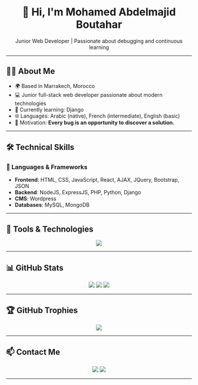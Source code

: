 <h1 align="center">👋 Hi, I'm Mohamed Abdelmajid Boutahar</h1>
<p align="center">
  Junior Web Developer | Passionate about debugging and continuous learning
</p>

---

## 🧑‍💻 About Me

- 🌍 Based in Marrakech, Morocco  
- 💻 Junior full-stack web developer passionate about modern technologies  
- 🧠 Currently learning: Django  
- 🌐 Languages: Arabic (native), French (intermediate), English (basic)  
- 🎯 Motivation: **Every bug is an opportunity to discover a solution.**

---

## 🛠️ Technical Skills

### 🔷 Languages & Frameworks
- **Frontend**: HTML, CSS, JavaScript, React, AJAX, JQuery, Bootstrap, JSON  
- **Backend**: NodeJS, ExpressJS, PHP, Python, Django  
- **CMS**: Wordpress  
- **Databases**: MySQL, MongoDB  

---

## 🚀 Tools & Technologies

<p align="center">
  <img src="https://skillicons.dev/icons?i=html,css,js,react,php,python,django,nodejs,express,jquery,bootstrap,mysql,mongodb,wordpress,figma,git" />
</p>

---

## 📊 GitHub Stats

<p align="center">
  <img src="https://github-readme-stats.vercel.app/api?username=MohamedAbdelmajidBoutahar&show_icons=true&theme=radical" />
  <img src="https://github-readme-streak-stats.herokuapp.com/?user=MohamedAbdelmajidBoutahar&theme=radical" />
  <img src="https://github-readme-stats.vercel.app/api/top-langs/?username=MohamedAbdelmajidBoutahar&layout=compact&theme=radical" />
</p>

---

## 🏆 GitHub Trophies

<p align="center">
  <img src="https://github-profile-trophy.vercel.app/?username=MohamedAbdelmajidBoutahar&theme=onedark&no-frame=true&row=2&column=4" />
</p>

---

## 📫 Contact Me

<p align="center">
  <a href="mailto:mohamedabdelmajidb@gmail.com"><img src="https://img.shields.io/badge/Email-D14836?style=for-the-badge&logo=gmail&logoColor=white" /></a>
  <a href="https://www.linkedin.com/in/yourlinkedinprofile](https://www.linkedin.com/in/mohamed-abdelmajid-boutahar-029933278/"><img src="https://img.shields.io/badge/LinkedIn-0077B5?style=for-the-badge&logo=linkedin&logoColor=white" /></a>
</p>

---

<!---
MohamedAbdelmajidBoutahar/MohamedAbdelmajidBoutahar is a ✨ special ✨ repository because its `README.md` (this file) appears on your GitHub profile.
You can click the Preview link to take a look at your changes.
--->
